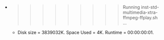 * >>>>>>>>> Running inst-std-multimedia-xtra-ffmpeg-ffplay.sh ...
  * Disk size = 3839032K. Space Used = 4K. Runtime = 00:00:00:01.
